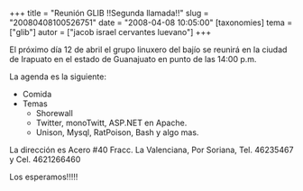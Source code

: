 +++
title = "Reunión GLIB !!Segunda llamada!!"
slug = "20080408100526751"
date = "2008-04-08 10:05:00"
[taxonomies]
tema = ["glib"]
autor = ["jacob israel cervantes luevano"]
+++

El próximo día 12 de abril el grupo linuxero del bajío se reunirá en la
ciudad de Irapuato en el estado de Guanajuato en punto de las 14:00 p.m.

La agenda es la siguiente:

-   Comida
-   Temas
    -   Shorewall
    -   Twitter, monoTwitt, ASP.NET en Apache.
    -   Unison, Mysql, RatPoison, Bash y algo mas.

La dirección es Acero #40 Fracc. La Valenciana, Por Soriana, Tel.
46235467 y Cel. 4621266460

Los esperamos!!!!!

